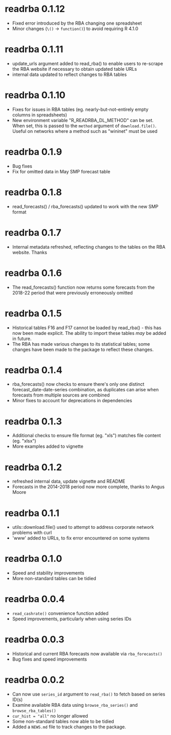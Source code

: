 # readrba 0.1.12
* Fixed error introduced by the RBA changing one spreadsheet
* Minor changes (`\()` -> `function()`) to avoid requiring R 4.1.0

# readrba 0.1.11
* update_urls argument added to read_rba() to enable users to 
re-scrape the RBA website if necessary to obtain updated table URLs
* internal data updated to reflect changes to RBA tables

# readrba 0.1.10
* Fixes for issues in RBA tables (eg. nearly-but-not-entirely empty columns in spreadsheets)
* New environment variable "R_READRBA_DL_METHOD" can be set. When set, this is passed to the `method` argument of `download.file()`. Useful on networks where a method such as "wininet" must be used

# readrba 0.1.9
* Bug fixes
* Fix for omitted data in May SMP forecast table

# readrba 0.1.8
* read_forecasts() / rba_forecasts() updated to work with the new SMP format

# readrba 0.1.7
* Internal metadata refreshed, reflecting changes to the tables on the RBA website. Thanks

# readrba 0.1.6
* The read_forecasts() function now returns some forecasts from the 2018-22 period
that were previously erroneously omitted

# readrba 0.1.5
* Historical tables F16 and F17 cannot be loaded by read_rba() - this has now 
been made explicit. The ability to import these tables *may* be added in future.
* The RBA has made various changes to its statistical tables; some changes
have been made to the package to reflect these changes. 

# readrba 0.1.4
* rba_forecasts() now checks to ensure there's only one distinct forecast_date-date-series combination, as duplicates can arise when forecasts from multiple sources are combined
* Minor fixes to account for deprecations in dependencies

# readrba 0.1.3
* Additional checks to ensure file format (eg. "xls") matches file content (eg. "xlsx")
* More examples added to vignette

# readrba 0.1.2
* refreshed internal data, update vignette and README
* Forecasts in the 2014-2018 period now more complete, thanks to Angus Moore

# readrba 0.1.1
* utils::download.file() used to attempt to address corporate network problems with curl
* 'www' added to URLs, to fix error encountered on some systems

# readrba 0.1.0
* Speed and stability improvements
* More non-standard tables can be tidied

# readrba 0.0.4
* `read_cashrate()` convenience function added
* Speed improvements, particularly when using series IDs

# readrba 0.0.3
* Historical and current RBA forecasts now available via `rba_forecasts()`
* Bug fixes and speed improvements

# readrba 0.0.2
* Can now use `series_id` argument to `read_rba()` to fetch based on series ID(s)
* Examine available RBA data using `browse_rba_series()` and `browse_rba_tables()`
* `cur_hist = "all"` no longer allowed
* Some non-standard tables now able to be tidied
* Added a `NEWS.md` file to track changes to the package.

